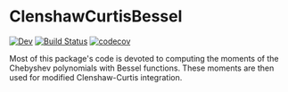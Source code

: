 # ClenshawCurtisBessel

<!-- [![Stable](https://img.shields.io/badge/docs-stable-blue.svg)](https://xzackli.github.io/ClenshawCurtisBessel.jl/stable) -->
[![Dev](https://img.shields.io/badge/docs-dev-blue.svg)](https://xzackli.github.io/ClenshawCurtisBessel.jl/dev)
[![Build Status](https://github.com/xzackli/ClenshawCurtisBessel.jl/workflows/CI/badge.svg)](https://github.com/xzackli/ClenshawCurtisBessel.jl/actions)
[![codecov](https://codecov.io/gh/xzackli/ClenshawCurtisBessel.jl/branch/main/graph/badge.svg?token=BGAXOR3NKB)](https://codecov.io/gh/xzackli/ClenshawCurtisBessel.jl)

Most of this package's code is devoted to computing the moments of the Chebyshev polynomials with Bessel functions. These moments are then used for modified Clenshaw-Curtis integration.
